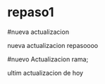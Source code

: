 # repaso1

#nueva actualizacion

nueva actualizacion
repasoooo

#nuevo
Actualizacion rama;



ultim actualizacion de hoy
